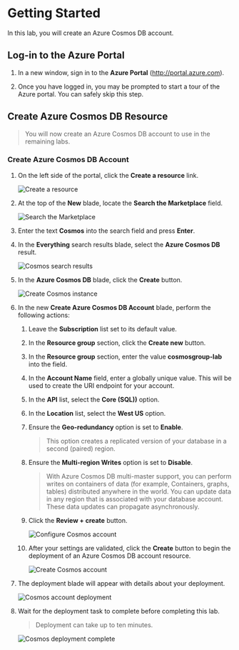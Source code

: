 # Getting Started

In this lab, you will create an Azure Cosmos DB account.

## Log-in to the Azure Portal

1. In a new window, sign in to the **Azure Portal** (<http://portal.azure.com>).

1. Once you have logged in, you may be prompted to start a tour of the Azure portal. You can safely skip this step.

## Create Azure Cosmos DB Resource

> You will now create an Azure Cosmos DB account to use in the remaining labs.

### Create Azure Cosmos DB Account

1. On the left side of the portal, click the **Create a resource** link.

    ![Create a resource](../../media/01-create_a_resource.jpg)

1. At the top of the **New** blade, locate the **Search the Marketplace** field.

    ![Search the Marketplace](../../media/01-search_the_marketplace.jpg)

1. Enter the text **Cosmos** into the search field and press **Enter**.

1. In the **Everything** search results blade, select the **Azure Cosmos DB** result.

    ![Cosmos search results](../../media/01-cosmos_search_result.jpg)

1. In the **Azure Cosmos DB** blade, click the **Create** button.

    ![Create Cosmos instance](../../media/01-create_cosmos.jpg)

1. In the new **Create Azure Cosmos DB Account** blade, perform the following actions:

    1. Leave the **Subscription** list set to its default value.

    1. In the **Resource group** section, click the **Create new** button.
    
    1. In the **Resource group** section, enter the value **cosmosgroup-lab** into the field.

    1. In the **Account Name** field, enter a globally unique value. This will be used to create the URI endpoint for your account.

    1. In the **API** list, select the **Core (SQL))** option.

    1. In the **Location** list, select the **West US** option.

    1. Ensure the **Geo-redundancy** option is set to **Enable**.

        > This option creates a replicated version of your database in a second (paired) region.

    1. Ensure the **Multi-region Writes** option is set to **Disable**.

        > With Azure Cosmos DB multi-master support, you can perform writes on containers of data (for example, Containers, graphs, tables) distributed anywhere in the world. You can update data in any region that is associated with your database account. These data updates can propagate asynchronously. 

    1. Click the **Review + create** button.

        ![Configure Cosmos account](../media/sql-core.jpg)

    1. After your settings are validated, click the **Create** button to begin the deployment of an Azure Cosmos DB account resource.

        ![Create Cosmos account](../../media/01-create_cosmos_validate.jpg)

1. The deployment blade will appear with details about your deployment.

    ![Cosmos account deployment](../../media/01-cosmos_deployment_underway.jpg)

1. Wait for the deployment task to complete before completing this lab.

    > Deployment can take up to ten minutes.

    ![Cosmos deployment complete](../../media/01-cosmos_deployment_complete.jpg)